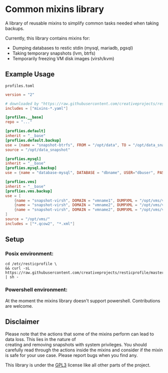 # Common mixins library

A library of reusable mixins to simplify common tasks needed when taking backups.

Currently, this library contains mixins for:
* Dumping databases to restic stdin (mysql, mariadb, pgsql)
* Taking temporary snapshots (lvm, btrfs)
* Temporarily freezing VM disk images (virsh/kvm)

## Example Usage

`profiles.toml`

```toml
version = "2"

# downloaded by "https://raw.githubusercontent.com/creativeprojects/resticprofile/master/contrib/mixins/get.sh" 
includes = ["mixins-*.yaml"]

[profiles.__base]
repo = "..."

[proflies.default]
inherit = "__base"
[proflies.default.backup]
use = {name = "snapshot-btrfs", FROM = "/opt/data", TO = "/opt/data_snapshot"}
source = "/opt/data_snapshot"

[proflies.mysql]
inherit = "__base"
[proflies.mysql.backup]
use = {name = "database-mysql", DATABASE = "dbname", USER="dbuser", PASSWORD_FILE="/path/to/password.txt"}

[proflies.vms]
inherit = "__base"
[proflies.vms.backup]
use = [
    {name = "snapshot-virsh", DOMAIN = "vmname1", DUMPXML = "/opt/vms/vmname1.xml"},
    {name = "snapshot-virsh", DOMAIN = "vmname2", DUMPXML = "/opt/vms/vmname2.xml"},
    {name = "snapshot-virsh", DOMAIN = "vmname2", DUMPXML = "/opt/vms/vmname2.xml"},
]
source = "/opt/vms/"
includes = ["*.qcow2", "*.xml"]
```

## Setup

### Posix environment:

```shell
cd /etc/resticprofile \
&& curl -sL https://raw.githubusercontent.com/creativeprojects/resticprofile/master/contrib/mixins/get.sh | sh -
```

### Powershell environment:

At the moment the mixins library doesn't support powershell. Contributions are welcome.

## Disclaimer

Please note that the actions that some of the mixins perform can lead to data loss. This lies in the nature of  
creating and removing snapshots with system privileges. You should carefully read through the actions inside 
the mixins and consider if the mixin is safe for your use case. Please report bugs when you find any.

This library is under the [GPL3](../../LICENSE) license like all other parts of the project.
